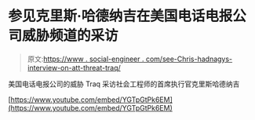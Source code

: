 # 参见克里斯·哈德纳吉在美国电话电报公司威胁频道的采访

> 原文:[https://www . social-engineer . com/see-Chris-hadnagys-interview-on-att-threat-traq/](https://www.social-engineer.com/see-chris-hadnagys-interview-on-att-threat-traq/)

美国电话电报公司的威胁 Traq 采访社会工程师的首席执行官克里斯哈德纳吉

[https://www.youtube.com/embed/YGTpGtPk6EM](https://www.youtube.com/embed/YGTpGtPk6EM)